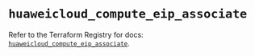 # `huaweicloud_compute_eip_associate`

Refer to the Terraform Registry for docs: [`huaweicloud_compute_eip_associate`](https://registry.terraform.io/providers/huaweicloud/huaweicloud/1.71.1/docs/resources/compute_eip_associate).
